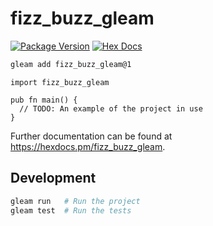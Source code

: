 # fizz_buzz_gleam

[![Package Version](https://img.shields.io/hexpm/v/fizz_buzz_gleam)](https://hex.pm/packages/fizz_buzz_gleam)
[![Hex Docs](https://img.shields.io/badge/hex-docs-ffaff3)](https://hexdocs.pm/fizz_buzz_gleam/)

```sh
gleam add fizz_buzz_gleam@1
```
```gleam
import fizz_buzz_gleam

pub fn main() {
  // TODO: An example of the project in use
}
```

Further documentation can be found at <https://hexdocs.pm/fizz_buzz_gleam>.

## Development

```sh
gleam run   # Run the project
gleam test  # Run the tests
```
